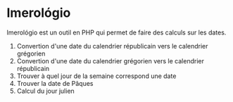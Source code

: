 # Imerológio

Imerológio est un outil en PHP qui permet de faire des calculs sur les dates.

1. Convertion d'une date du calendrier républicain vers le calendrier grégorien
2. Convertion d'une date du calendrier grégorien vers le calendrier républicain
3. Trouver à quel jour de la semaine correspond une date
4. Trouver la date de Pâques 
5. Calcul du jour julien